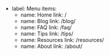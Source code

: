 - label: Menu
  items:
    - name: Home
      link: /
    - name: Blog
      link: /blog/
    - name: FAQ
      link: /faq/
    - name: Tips
      link: /tips/
    - name: Resources
      link: /resources/
    - name: About
      link: /about/
    